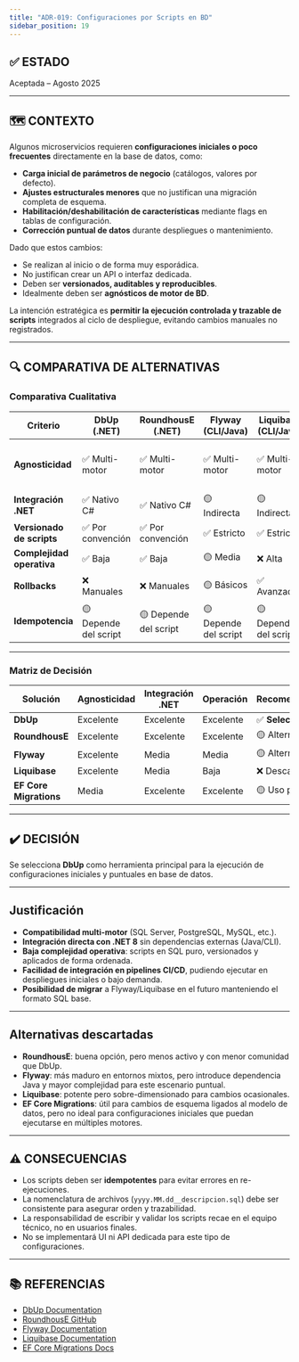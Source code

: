 ```yaml
---
title: "ADR-019: Configuraciones por Scripts en BD"
sidebar_position: 19
---
```


## ✅ ESTADO

Aceptada – Agosto 2025

---

## 🗺️ CONTEXTO

Algunos microservicios requieren **configuraciones iniciales o poco frecuentes** directamente en la base de datos, como:

- **Carga inicial de parámetros de negocio** (catálogos, valores por defecto).
- **Ajustes estructurales menores** que no justifican una migración completa de esquema.
- **Habilitación/deshabilitación de características** mediante flags en tablas de configuración.
- **Corrección puntual de datos** durante despliegues o mantenimiento.

Dado que estos cambios:

- Se realizan al inicio o de forma muy esporádica.
- No justifican crear un API o interfaz dedicada.
- Deben ser **versionados, auditables y reproducibles**.
- Idealmente deben ser **agnósticos de motor de BD**.

La intención estratégica es **permitir la ejecución controlada y trazable de scripts** integrados al ciclo de despliegue, evitando cambios manuales no registrados.

---

## 🔍 COMPARATIVA DE ALTERNATIVAS

### Comparativa Cualitativa

| Criterio | DbUp (.NET) | RoundhousE (.NET) | Flyway (CLI/Java) | Liquibase (CLI/Java) | EF Core Migrations |
|----------|-------------|-------------------|-------------------|----------------------|--------------------|
| **Agnosticidad** | ✅ Multi-motor | ✅ Multi-motor | ✅ Multi-motor | ✅ Multi-motor | 🟡 Depende del provider |
| **Integración .NET** | ✅ Nativo C# | ✅ Nativo C# | 🟡 Indirecta | 🟡 Indirecta | ✅ Nativo C# |
| **Versionado de scripts** | ✅ Por convención | ✅ Por convención | ✅ Estricto | ✅ Estricto | ✅ Automático |
| **Complejidad operativa** | ✅ Baja | ✅ Baja | 🟡 Media | ❌ Alta | ✅ Baja |
| **Rollbacks** | ❌ Manuales | ❌ Manuales | 🟡 Básicos | ✅ Avanzados | 🟡 Limitados |
| **Idempotencia** | 🟡 Depende del script | 🟡 Depende del script | 🟡 Depende del script | 🟡 Depende del script | 🟡 Depende del script |

---

### Matriz de Decisión

| Solución | Agnosticidad | Integración .NET | Operación | Recomendación |
|----------|--------------|------------------|-----------|---------------|
| **DbUp** | Excelente | Excelente | Excelente | ✅ **Seleccionada** |
| **RoundhousE** | Excelente | Excelente | Excelente | 🟡 Alternativa |
| **Flyway** | Excelente | Media | Media | 🟡 Alternativa |
| **Liquibase** | Excelente | Media | Baja | ❌ Descartada |
| **EF Core Migrations** | Media | Excelente | Excelente | 🟡 Uso parcial |

---

## ✔️ DECISIÓN

Se selecciona **DbUp** como herramienta principal para la ejecución de configuraciones iniciales y puntuales en base de datos.

---

## Justificación

- **Compatibilidad multi-motor** (SQL Server, PostgreSQL, MySQL, etc.).
- **Integración directa con .NET 8** sin dependencias externas (Java/CLI).
- **Baja complejidad operativa**: scripts en SQL puro, versionados y aplicados de forma ordenada.
- **Facilidad de integración en pipelines CI/CD**, pudiendo ejecutar en despliegues iniciales o bajo demanda.
- **Posibilidad de migrar** a Flyway/Liquibase en el futuro manteniendo el formato SQL base.

---

## Alternativas descartadas

- **RoundhousE**: buena opción, pero menos activo y con menor comunidad que DbUp.
- **Flyway**: más maduro en entornos mixtos, pero introduce dependencia Java y mayor complejidad para este escenario puntual.
- **Liquibase**: potente pero sobre-dimensionado para cambios ocasionales.
- **EF Core Migrations**: útil para cambios de esquema ligados al modelo de datos, pero no ideal para configuraciones iniciales que puedan ejecutarse en múltiples motores.

---

## ⚠️ CONSECUENCIAS

- Los scripts deben ser **idempotentes** para evitar errores en re-ejecuciones.
- La nomenclatura de archivos (`yyyy.MM.dd__descripcion.sql`) debe ser consistente para asegurar orden y trazabilidad.
- La responsabilidad de escribir y validar los scripts recae en el equipo técnico, no en usuarios finales.
- No se implementará UI ni API dedicada para este tipo de configuraciones.

---

## 📚 REFERENCIAS

- [DbUp Documentation](https://dbup.readthedocs.io/en/latest/)
- [RoundhousE GitHub](https://github.com/chucknorris/roundhouse)
- [Flyway Documentation](https://documentation.red-gate.com/fd)
- [Liquibase Documentation](https://www.liquibase.org/)
- [EF Core Migrations Docs](https://learn.microsoft.com/en-us/ef/core/managing-schemas/migrations/)
